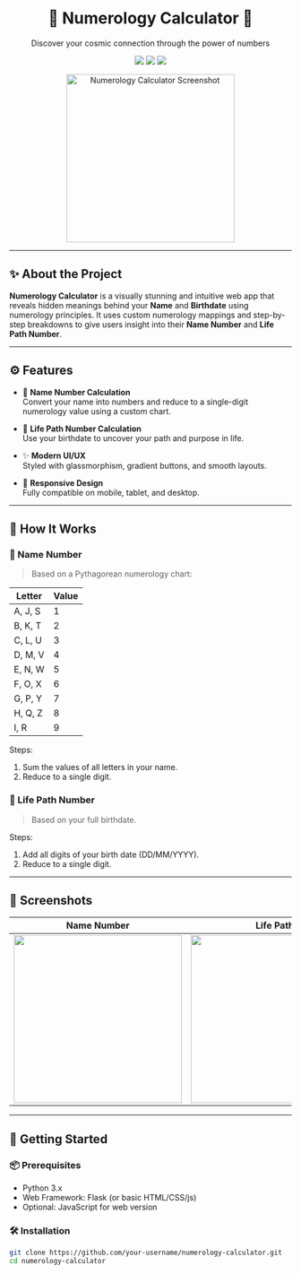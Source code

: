 <h1 align="center">🔮 Numerology Calculator 🔢</h1>
<p align="center">Discover your cosmic connection through the power of numbers</p>

<p align="center">
  <img src="https://img.shields.io/badge/Build-JavaScript-blue?style=flat-square" />
  <img src="https://img.shields.io/badge/UI-Stylish%20Modern%20Glassmorphism-purple?style=flat-square" />
  <img src="https://img.shields.io/badge/Made%20with%20💖-Rudranil%20Goswami-orange?style=flat-square" />
</p>

<p align="center">
  <img src="./screenshots/numerology-calc-main.png" width="300" alt="Numerology Calculator Screenshot" />
</p>

---

## ✨ About the Project

**Numerology Calculator** is a visually stunning and intuitive web app that reveals hidden meanings behind your **Name** and **Birthdate** using numerology principles. It uses custom numerology mappings and step-by-step breakdowns to give users insight into their **Name Number** and **Life Path Number**.

---

## ⚙️ Features

- 🔢 **Name Number Calculation**  
  Convert your name into numbers and reduce to a single-digit numerology value using a custom chart.

- 🧭 **Life Path Number Calculation**  
  Use your birthdate to uncover your path and purpose in life.

- ✨ **Modern UI/UX**  
  Styled with glassmorphism, gradient buttons, and smooth layouts.

- 📱 **Responsive Design**  
  Fully compatible on mobile, tablet, and desktop.

---

## 🧮 How It Works

### 🔡 Name Number

> Based on a Pythagorean numerology chart:

| Letter | Value |
|--------|--------|
| A, J, S | 1 |
| B, K, T | 2 |
| C, L, U | 3 |
| D, M, V | 4 |
| E, N, W | 5 |
| F, O, X | 6 |
| G, P, Y | 7 |
| H, Q, Z | 8 |
| I, R   | 9 |

Steps:
1. Sum the values of all letters in your name.
2. Reduce to a single digit.

### 🎂 Life Path Number

> Based on your full birthdate.

Steps:
1. Add all digits of your birth date (DD/MM/YYYY).
2. Reduce to a single digit.

---

## 📸 Screenshots

| Name Number | Life Path |
|-------------|-----------|
| <img src="./screenshots/name-number.png" width="300"/> | <img src="./screenshots/life-path.png" width="300"/> |

---

## 🚀 Getting Started

### 📦 Prerequisites

- Python 3.x
- Web Framework: Flask (or basic HTML/CSS/js)
- Optional: JavaScript for web version

### 🛠️ Installation

```bash
git clone https://github.com/your-username/numerology-calculator.git
cd numerology-calculator
